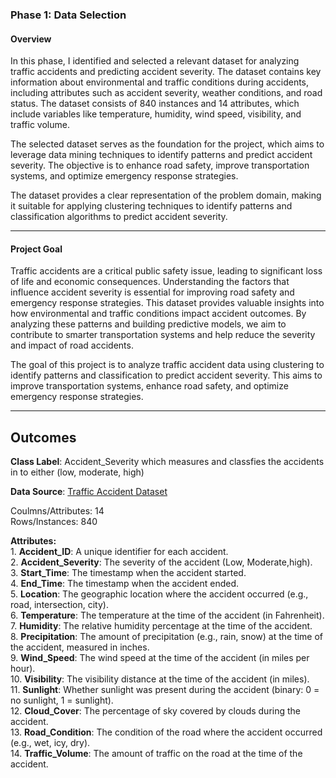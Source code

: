 ### **Phase 1: Data Selection** 

#### **Overview**
In this phase, I identified and selected a relevant dataset for analyzing traffic accidents and predicting accident severity. The dataset contains key information about environmental and traffic conditions during accidents, including attributes such as accident severity, weather conditions, and road status. The dataset consists of 840 instances and 14 attributes, which include variables like temperature, humidity, wind speed, visibility, and traffic volume.

The selected dataset serves as the foundation for the project, which aims to leverage data mining techniques to identify patterns and predict accident severity. The objective is to enhance road safety, improve transportation systems, and optimize emergency response strategies.

The dataset provides a clear representation of the problem domain, making it suitable for applying clustering techniques to identify patterns and classification algorithms to predict accident severity.

---

#### **Project Goal**

Traffic accidents are a critical public safety issue, leading to significant loss of life and economic consequences. Understanding the factors that influence accident severity is essential for improving road safety and emergency response strategies. This dataset provides valuable insights into how environmental and traffic conditions impact accident outcomes. By analyzing these patterns and building predictive models, we aim to contribute to smarter transportation systems and help reduce the severity and impact of road accidents.

The goal of this project is to analyze traffic accident data using clustering to identify patterns and classification to predict accident severity. This aims to improve transportation systems, enhance road safety, and optimize emergency response strategies.

---
## **Outcomes** 

**Class Label**: 
Accident_Severity which measures and classfies the accidents in to either (low, moderate, high)

**Data Source**: 
[Traffic Accident Dataset](https://www.kaggle.com/datasets/denkuznetz/traffic-accident-prediction)
  
Coulmns/Attributes: 14
<br>Rows/Instances: 840

**Attributes:**
<br>1. **Accident_ID**: A unique identifier for each accident.
<br>2. **Accident_Severity**: The severity of the accident (Low, Moderate,high).
<br>3. **Start_Time**: The timestamp when the accident started.
<br>4. **End_Time**: The timestamp when the accident ended.
<br>5. **Location**: The geographic location where the accident occurred (e.g., road, intersection, city).
<br>6. **Temperature**: The temperature at the time of the accident (in Fahrenheit).
<br>7. **Humidity**: The relative humidity percentage at the time of the accident.
<br>8. **Precipitation**: The amount of precipitation (e.g., rain, snow) at the time of the accident, measured in inches.
<br>9. **Wind_Speed**: The wind speed at the time of the accident (in miles per hour).
<br>10. **Visibility**: The visibility distance at the time of the accident (in miles).
<br>11. **Sunlight**: Whether sunlight was present during the accident (binary: 0 = no sunlight, 1 = sunlight).
<br>12. **Cloud_Cover**: The percentage of sky covered by clouds during the accident.
<br>13. **Road_Condition**: The condition of the road where the accident occurred (e.g., wet, icy, dry).
<br>14. **Traffic_Volume**: The amount of traffic on the road at the time of the accident.

